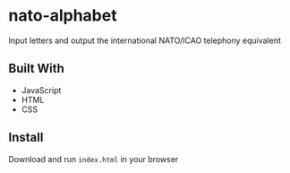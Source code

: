 # nato-alphabet

Input letters and output the international NATO/ICAO telephony equivalent

## Built With

- JavaScript
- HTML
- CSS

## Install

Download and run `index.html` in your browser
